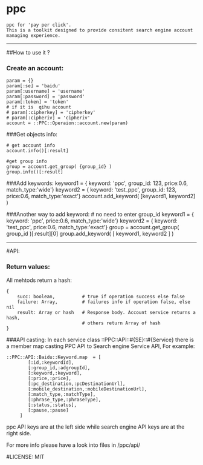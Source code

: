 ppc
===

    ppc for 'pay per click'. 
    This is a toolkit designed to provide consitent search engine account managing experience.

----------
##How to use it ?

### Create an account:
    param = {}
    param[:se] = 'baidu'
    param[:username] = 'username'
    param[:password] = 'password'
    param[:token] = 'token'
    # if it is  qihu account
    # param[:cipherkey] = 'cipherkey'
    # param[:cipheriv] = 'cipheriv'
    account = ::PPC::Operaion::account.new(param)
    
###Get objects info:

    # get account info
    account.info()[:result]
    
    #get group info
    group = account.get_group( {group_id} )
    group.info()[:result]

###Add keywords:
    keyword1 = { keyword: 'ppc', group_id: 123, price:0.6, match_type:'wide'}
    keyword2 = { keyword: 'test_ppc', group_id: 123, price:0.6, match_type:'exact'}
    account.add_keyword( [keyword1, keyword2] )
    
###Another way to add keyword:
    # no need to enter group_id
    keyword1 = { keyword: 'ppc', price:0.6, match_type:'wide'}
    keyword2 = { keyword: 'test_ppc', price:0.6, match_type:'exact'}
    group = account.get_group( group_id )[:result][0]
    group.add_keyword( [ keyword1, keyword2 ] ) 
    
    
-----------------------------------------------
    
#API:

### Return values:
All mehtods return a hash:
    
    {
        succ: boolean,          # true if operation success else false
        failure: Array,         # failures info if operation false, else nil
        result: Array or hash   # Response body. Account service returns a hash, 
                                # others return Array of hash
    }
    

###API casting:
In each service class ::PPC::API::#{SE}::#{Service} there is a member map casting PPC API to Search engine Service API, 
For example:

    ::PPC::API::Baidu::Keyword.map  = [
            [:id,:keywordId],
            [:group_id,:adgroupId],
            [:keyword,:keyword],
            [:price,:price],
            [:pc_destination,:pcDestinationUrl],
            [:mobile_destination,:mobileDestinationUrl],
            [:match_type,:matchType],
            [:phrase_type,:phraseType],
            [:status,:status],
            [:pause,:pause]
         ]

ppc API keys are at the left side while search engine API keys are at the right side. 

For more info please have a look into files in /ppc/api/  
    

#LICENSE:
MIT
